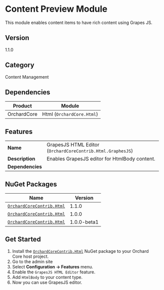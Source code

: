 # Content Preview Module

This module enables content items to have rich content using Grapes JS.

## Version

1.1.0

## Category

Content Management

## Dependencies

| Product     | Module                    |
|-------------|---------------------------|
| OrchardCore | Html (`OrchardCore.Html`) |

## Features

|                  |                                                            |
|------------------|------------------------------------------------------------|
| **Name**         | GrapesJS HTML Editor (`OrchardCoreContrib.Html.GraphesJS`) |
| **Description**  | Enables GrapesJS editor for HtmlBody content.              |
| **Dependencies** |                                                            |

## NuGet Packages

| Name                                                                                            | Version     |
|-------------------------------------------------------------------------------------------------|-------------|
| [`OrchardCoreContrib.Html`](https://www.nuget.org/packages/OrchardCoreContrib.Html/1.1.0)       | 1.1.0       |
| [`OrchardCoreContrib.Html`](https://www.nuget.org/packages/OrchardCoreContrib.Html/1.0.0)       | 1.0.0       |
| [`OrchardCoreContrib.Html`](https://www.nuget.org/packages/OrchardCoreContrib.Html/1.0.0-beta1) | 1.0.0-beta1 |

## Get Started

1. Install the [`OrchardCoreContrib.Html`](https://www.nuget.org/packages/OrchardCoreContrib.Html/) NuGet package to your Orchard Core host project.
2. Go to the admin site
3. Select **Configuration -> Features** menu.
4. Enable the `GrapesJS HTML Editor` feature.
5. Add `HtmlBody` to your content type.
6. Now you can use GrapesJS editor.
